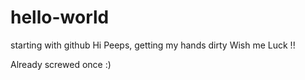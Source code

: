 # hello-world
starting with github
Hi Peeps, getting my hands dirty
Wish me Luck !!

Already screwed once :)
